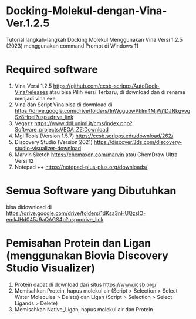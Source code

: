 # Docking-Molekul-dengan-Vina-Ver.1.2.5
Tutorial langkah-langkah Docking Molekul Menggunakan Vina Versi 1.2.5 (2023) menggunakan command Prompt di Windows 11


# Required software
1. Vina Versi 1.2.5 https://github.com/ccsb-scripps/AutoDock-Vina/releases atau bisa Pilih Versi Terbaru, di download dan di rename menjadi vina.exe
2. Vina dan Script Vina bisa di download di https://drive.google.com/drive/folders/1nWgguowPkIm4MjWj1DJNkgvvgSz8Hpel?usp=drive_link
3. Vegazz https://www.ddl.unimi.it/cms/index.php?Software_projects:VEGA_ZZ:Download
4. Mgl Tools (Version 1.5.7) https://ccsb.scripps.edu/download/262/
5. Discovery Studio (Version 2021) https://discover.3ds.com/discovery-studio-visualizer-download
6. Marvin Sketch https://chemaxon.com/marvin atau ChemDraw Ultra Versi 12
7. Notepad ++ https://notepad-plus-plus.org/downloads/

# Semua Software yang Dibutuhkan
bisa didownload di https://drive.google.com/drive/folders/1dKsa3nHUQzslO-emkJHd045z9aQAGS4b?usp=drive_link

# Pemisahan Protein dan Ligan (menggunakan Biovia Discovery Studio Visualizer)
1. Protein dapat di download dari situs https://www.rcsb.org/
2. Memisahkan Protein, hapus molekul air (Script > Selection > Select Water Molecules > Delete) dan Ligan (Script > Selection > Select Ligands > Delete)
3. Memisahkan Native_Ligan, hapus molekul air dan Protein
